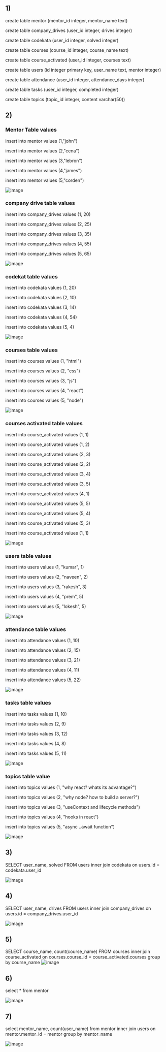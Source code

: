 ## 1)
create table mentor (mentor_id integer, mentor_name text)

create table company_drives (user_id integer, drives integer)

create table codekata (user_id integer, solved integer)

create table courses (course_id integer, course_name text)

create table course_activated (user_id integer, courses text)

create table users (id integer primary key, user_name text, mentor integer)

create table attendance (user_id integer, attendance_days integer)

create table tasks (user_id integer, completed integer)

create table topics (topic_id integer, content varchar(50))

## 2)

### Mentor Table values

insert into mentor values (1,"john")

insert into mentor values (2,"cena")

insert into mentor values (3,"lebron")

insert into mentor values (4,"james")

insert into mentor values (5,"corden")

![image](https://user-images.githubusercontent.com/77113035/146030408-546631a4-9e8a-4c33-89d7-b873a915fc94.png)

### company drive table values

insert into company_drives values (1, 20)

insert into company_drives values (2, 25)

insert into company_drives values (3, 35)

insert into company_drives values (4, 55)

insert into company_drives values (5, 65)

![image](https://user-images.githubusercontent.com/77113035/146030503-c5e686e8-5f17-4c6a-b50b-a5183dc39b82.png)

### codekat table values

insert into codekata values (1, 20)

insert into codekata values (2, 10)

insert into codekata values (3, 14)

insert into codekata values (4, 54)

insert into codekata values (5, 4)

![image](https://user-images.githubusercontent.com/77113035/146030558-40229422-b818-440e-9026-ed663a181ee9.png)

### courses table values

insert into courses values (1, "html")

insert into courses values (2, "css")

insert into courses values (3, "js")

insert into courses values (4, "react")

insert into courses values (5, "node")

![image](https://user-images.githubusercontent.com/77113035/146030595-0a6451dd-9470-4a91-b49a-0c473edb6027.png)

### courses activated table values

insert into course_activated values (1, 1)

insert into course_activated values (1, 2)

insert into course_activated values (2, 3)

insert into course_activated values (2, 2)

insert into course_activated values (3, 4)

insert into course_activated values (3, 5)

insert into course_activated values (4, 1)

insert into course_activated values (5, 5)

insert into course_activated values (5, 4)

insert into course_activated values (5, 3)

insert into course_activated values (1, 1)

![image](https://user-images.githubusercontent.com/77113035/146030921-edb56d76-a24f-4dd0-a9e5-9cad340aea1d.png)

### users table values

insert into users values (1, "kumar", 1)

insert into users values (2, "naveen", 2)

insert into users values (3, "rakesh", 3)

insert into users values (4, "prem", 5)

insert into users values (5, "lokesh", 5)

![image](https://user-images.githubusercontent.com/77113035/146030713-4c48bc87-3600-4449-9bfc-1a2e33ec7a06.png)

### attendance table values

insert into attendance values (1, 10)

insert into attendance values (2, 15)

insert into attendance values (3, 21)

insert into attendance values (4, 11)

insert into attendance values (5, 22)

![image](https://user-images.githubusercontent.com/77113035/146030756-cc786739-a35f-42a1-9335-cd67bc7fe974.png)

### tasks table values

insert into tasks values (1, 10)

insert into tasks values (2, 9)

insert into tasks values (3, 12)

insert into tasks values (4, 8)

insert into tasks values (5, 11)

![image](https://user-images.githubusercontent.com/77113035/146030810-d3fc9830-5750-4e6a-a203-203406eec329.png)

### topics table value

insert into topics values (1, "why react? whats its advantage?")

insert into topics values (2, "why node? how to build a server?")

insert into topics values (3, "useContext and lifecycle methods")

insert into topics values (4, "hooks in react")

insert into topics values (5, "async ..await function")

![image](https://user-images.githubusercontent.com/77113035/146030852-57f301b3-4524-4b8d-a9d9-dc8f94841c5e.png)

## 3)
SELECT user_name, solved FROM users inner join codekata on users.id = codekata.user_id

![image](https://user-images.githubusercontent.com/77113035/146031519-ad9722da-e5a3-4bfb-8c98-25077d256acc.png)

## 4)
SELECT user_name, drives FROM users inner join company_drives on users.id = company_drives.user_id

![image](https://user-images.githubusercontent.com/77113035/146031619-b028a443-0042-4261-b375-dc9604773e9b.png)


## 5)
SELECT course_name, count(course_name) FROM courses inner join course_activated on courses.course_id = course_activated.courses group by course_name
![image](https://user-images.githubusercontent.com/77113035/146031708-0187a154-b2be-43fc-a442-cf972cc3278c.png)

## 6)
select * from mentor

![image](https://user-images.githubusercontent.com/77113035/146031887-1eaa03d8-97a9-4202-b391-8087c620ecde.png)


## 7)
select mentor_name, count(user_name) from mentor inner join users on mentor.mentor_id = mentor group by mentor_name

![image](https://user-images.githubusercontent.com/77113035/146032002-d1cde26d-bdd0-44d8-8885-1bcb0387afe4.png)

